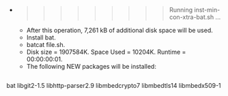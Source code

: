 * >>>>>>>>> Running inst-min-con-xtra-bat.sh ...
  * After this operation, 7,261 kB of additional disk space will be used.
  * Install bat.
  * batcat file.sh.
  * Disk size = 1907584K. Space Used = 10204K. Runtime = 00:00:00:01.
  * The following NEW packages will be installed:
  ```bash
bat libgit2-1.5 libhttp-parser2.9 libmbedcrypto7 libmbedtls14
libmbedx509-1
  ```

